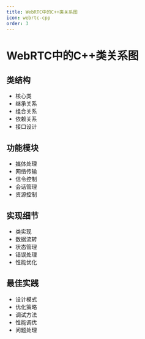 ```yaml
---
title: WebRTC中的C++类关系图
icon: webrtc-cpp
order: 3
---
```


# WebRTC中的C++类关系图

## 类结构
- 核心类
- 继承关系
- 组合关系
- 依赖关系
- 接口设计

## 功能模块
- 媒体处理
- 网络传输
- 信令控制
- 会话管理
- 资源控制

## 实现细节
- 类实现
- 数据流转
- 状态管理
- 错误处理
- 性能优化

## 最佳实践
- 设计模式
- 优化策略
- 调试方法
- 性能调优
- 问题处理
